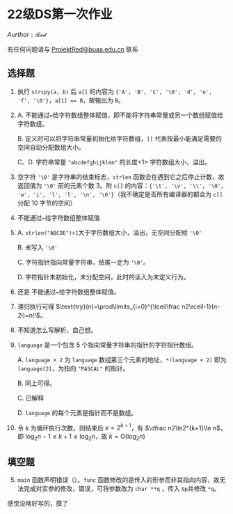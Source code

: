 # 22级DS第一次作业

$Aurthor : \mathcal{Red}$

有任何问题请与 ProjektRed@buaa.edu.cn 联系

## 选择题

1. 执行 `strcpy(a, b)` 后 `a[]` 的内容为 `{'A', 'B', 'C', '\0', 'd', 'e', 'f', '\0'}`，`a[1] == B`，故输出为 `B`。

2. A. 不能通过`=`给字符数组整体赋值，即不能将字符串常量或另一个数组赋值给字符数组。

   B. 定义时可以将字符串常量初始化给字符数组，`[]` 代表按最小能满足需要的空间自动分配数组大小。

   C、D. 字符串常量 `"abcdefghijklmn"` 的长度$+ 1 >$ 字符数组大小，溢出。

3. 空字符 `'\0'` 是字符串的结束标志，`strlen` 函数会在遇到它之后停止计数，故返回值为 `'\0'` 前的元素个数 $3$。附 `c[]` 的内容：`{'\t', '\v', '\\', '\0', 'w', 'i', 'l', 'l', '\n', '\0'}`（我不确定是否所有编译器的都会为 `c[]` 分配 $10$ 字节的空间）

4. 不能通过`=`给字符数组整体赋值

5. A. `strlen("ABCDE")+1`大于字符数组大小，溢出，无空间分配给 `'\0'`

   B. 未写入 `'\0'`

   C. 字符指针指向常量字符串，结尾一定为 `'\0'`。

   D. 字符指针未初始化，未分配空间，此时的读入为未定义行为。

6. 还是 不能通过`=`给字符数组整体赋值。

7. 递归执行可得 $\text{try}(n)=\prod\limits_{i=0}^{\lceil\frac n2\rceil-1}(n-2i)=n!!$。

8. 不知道怎么写解析，自己想。

9. `language` 是一个包含 $5$ 个指向常量字符串的指针的字符指针数组。

   A. `language + 2` 为 `language` 数组第三个元素的地址，`*(language + 2)` 即为 `language[2]`，为指向  `"PASCAL"` 的指针。

   B. 同上可得。

   C. 已解释

   D. `language` 的每个元素是指针而不是数组。

10. 令 $k$ 为循环执行次数，则结束后 $x=2^{k+1}$，有 $\dfrac n2\le2^{k+1}\le n$，即 $\log_2n-1\le k+1\le\log_2n$，故 $k=\text{O}(\log_2n)$

## 填空题

5. `main` 函数声明错误（）。`func` 函数修改的是传入的形参而非其指向内容，故无法完成对实参的修改，错误，可将参数改为 `char **q` ，传入 `&p`并修改 `*q`。

感觉没啥好写的，摸了